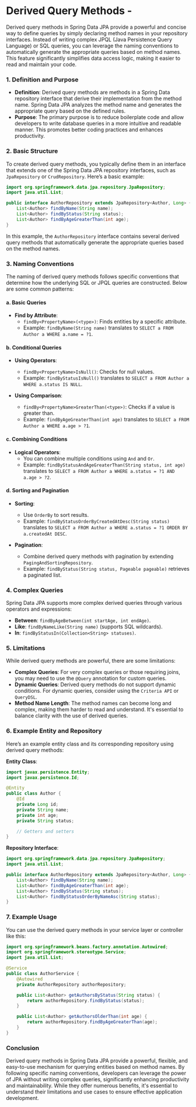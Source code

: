# Derived Query Methods -

Derived query methods in Spring Data JPA provide a powerful and concise way to define queries by simply declaring method names in your repository interfaces. Instead of writing complex JPQL (Java Persistence Query Language) or SQL queries, you can leverage the naming conventions to automatically generate the appropriate queries based on method names. This feature significantly simplifies data access logic, making it easier to read and maintain your code.

### 1. Definition and Purpose

- **Definition**: Derived query methods are methods in a Spring Data repository interface that derive their implementation from the method name. Spring Data JPA analyzes the method name and generates the appropriate query based on the defined rules.
- **Purpose**: The primary purpose is to reduce boilerplate code and allow developers to write database queries in a more intuitive and readable manner. This promotes better coding practices and enhances productivity.

### 2. Basic Structure

To create derived query methods, you typically define them in an interface that extends one of the Spring Data JPA repository interfaces, such as `JpaRepository` or `CrudRepository`. Here’s a basic example:

```java
import org.springframework.data.jpa.repository.JpaRepository;
import java.util.List;

public interface AuthorRepository extends JpaRepository<Author, Long> {
    List<Author> findByName(String name);
    List<Author> findByStatus(String status);
    List<Author> findByAgeGreaterThan(int age);
}
```

In this example, the `AuthorRepository` interface contains several derived query methods that automatically generate the appropriate queries based on the method names.

### 3. Naming Conventions

The naming of derived query methods follows specific conventions that determine how the underlying SQL or JPQL queries are constructed. Below are some common patterns:

#### a. Basic Queries

- **Find by Attribute**:
  - `findBy<PropertyName>(<type>)`: Finds entities by a specific attribute.
  - Example: `findByName(String name)` translates to `SELECT a FROM Author a WHERE a.name = ?1`.

#### b. Conditional Queries

- **Using Operators**:
  
  - `findBy<PropertyName>IsNull()`: Checks for null values.
  - Example: `findByStatusIsNull()` translates to `SELECT a FROM Author a WHERE a.status IS NULL`.

- **Using Comparison**:
  
  - `findBy<PropertyName>GreaterThan(<type>)`: Checks if a value is greater than.
  - Example: `findByAgeGreaterThan(int age)` translates to `SELECT a FROM Author a WHERE a.age > ?1`.

#### c. Combining Conditions

- **Logical Operators**:
  - You can combine multiple conditions using `And` and `Or`.
  - Example: `findByStatusAndAgeGreaterThan(String status, int age)` translates to `SELECT a FROM Author a WHERE a.status = ?1 AND a.age > ?2`.

#### d. Sorting and Pagination

- **Sorting**:
  
  - Use `OrderBy` to sort results.
  - Example: `findByStatusOrderByCreatedAtDesc(String status)` translates to `SELECT a FROM Author a WHERE a.status = ?1 ORDER BY a.createdAt DESC`.

- **Pagination**:
  
  - Combine derived query methods with pagination by extending `PagingAndSortingRepository`.
  - Example: `findByStatus(String status, Pageable pageable)` retrieves a paginated list.

### 4. Complex Queries

Spring Data JPA supports more complex derived queries through various operators and expressions:

- **Between**: `findByAgeBetween(int startAge, int endAge)`.
- **Like**: `findByNameLike(String name)` (supports SQL wildcards).
- **In**: `findByStatusIn(Collection<String> statuses)`.

### 5. Limitations

While derived query methods are powerful, there are some limitations:

- **Complex Queries**: For very complex queries or those requiring joins, you may need to use the `@Query` annotation for custom queries.
- **Dynamic Queries**: Derived query methods do not support dynamic conditions. For dynamic queries, consider using the `Criteria API` or `QueryDSL`.
- **Method Name Length**: The method names can become long and complex, making them harder to read and understand. It's essential to balance clarity with the use of derived queries.

### 6. Example Entity and Repository

Here’s an example entity class and its corresponding repository using derived query methods:

**Entity Class**:

```java
import javax.persistence.Entity;
import javax.persistence.Id;

@Entity
public class Author {
    @Id
    private Long id;
    private String name;
    private int age;
    private String status;

    // Getters and setters
}
```

**Repository Interface**:

```java
import org.springframework.data.jpa.repository.JpaRepository;
import java.util.List;

public interface AuthorRepository extends JpaRepository<Author, Long> {
    List<Author> findByName(String name);
    List<Author> findByAgeGreaterThan(int age);
    List<Author> findByStatus(String status);
    List<Author> findByStatusOrderByNameAsc(String status);
}
```

### 7. Example Usage

You can use the derived query methods in your service layer or controller like this:

```java
import org.springframework.beans.factory.annotation.Autowired;
import org.springframework.stereotype.Service;
import java.util.List;

@Service
public class AuthorService {
    @Autowired
    private AuthorRepository authorRepository;

    public List<Author> getAuthorsByStatus(String status) {
        return authorRepository.findByStatus(status);
    }

    public List<Author> getAuthorsOlderThan(int age) {
        return authorRepository.findByAgeGreaterThan(age);
    }
}
```

### Conclusion

Derived query methods in Spring Data JPA provide a powerful, flexible, and easy-to-use mechanism for querying entities based on method names. By following specific naming conventions, developers can leverage the power of JPA without writing complex queries, significantly enhancing productivity and maintainability. While they offer numerous benefits, it's essential to understand their limitations and use cases to ensure effective application development.
